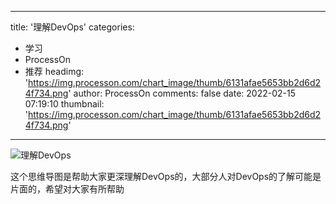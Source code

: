 
---
title: '理解DevOps'
categories: 
 - 学习
 - ProcessOn
 - 推荐
headimg: 'https://img.processon.com/chart_image/thumb/6131afae5653bb2d6d24f734.png'
author: ProcessOn
comments: false
date: 2022-02-15 07:19:10
thumbnail: 'https://img.processon.com/chart_image/thumb/6131afae5653bb2d6d24f734.png'
---

<div>   
<img class="thumb" alt="理解DevOps" src="https://img.processon.com/chart_image/thumb/6131afae5653bb2d6d24f734.png" referrerpolicy="no-referrer">
<p>这个思维导图是帮助大家更深理解DevOps的，大部分人对DevOps的了解可能是片面的，希望对大家有所帮助</p>  
</div>
            